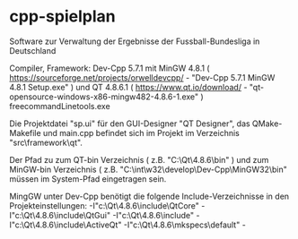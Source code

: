 # cpp-spielplan
 Software zur Verwaltung der Ergebnisse der Fussball-Bundesliga in Deutschland 

Compiler, Framework:
Dev-Cpp 5.7.1 mit MinGW 4.8.1 ( https://sourceforge.net/projects/orwelldevcpp/ - "Dev-Cpp 5.7.1 MinGW 4.8.1 Setup.exe" ) und QT 4.8.6.1 ( https://www.qt.io/download/ - "qt-opensource-windows-x86-mingw482-4.8.6-1.exe" )
freecommandLinetools.exe

Die Projektdatei "sp.ui" für den GUI-Designer "QT Designer", das QMake-Makefile und main.cpp befindet sich im Projekt im Verzeichnis "src\framework\qt".

Der Pfad zu zum QT-bin Verzeichnis ( z.B. "C:\Qt\4.8.6\bin" ) und zum MinGW-bin Verzeichnis ( z.B. "C:\int\w32\develop\Dev-Cpp\MinGW32\bin" müssen im System-Pfad eingetragen sein.

MingGW unter Dev-Cpp benötigt die folgende Include-Verzeichnisse in den Projekteinstellungen:
-I"c:\Qt\4.8.6\include\QtCore" -I"c:\Qt\4.8.6\include\QtGui" -I"c:\Qt\4.8.6\include" -I"c:\Qt\4.8.6\include\ActiveQt" -I"c:\Qt\4.8.6\mkspecs\default" -

